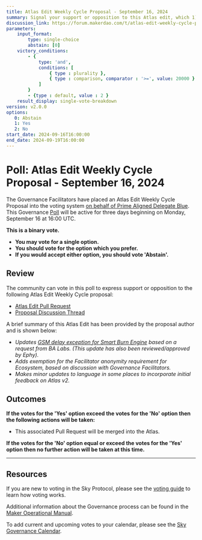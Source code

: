 ```yaml
---
title: Atlas Edit Weekly Cycle Proposal - September 16, 2024
summary: Signal your support or opposition to this Atlas edit, which 1) Updates the GSM Delay Exception for the Smart Burn Engine based on a request from BA Labs, 2) adds exemption for the Facilitator anonymity requirement for Ecosystem based on discussion with Governance Facilitators, 3) makes minor updates to language in some places to incorporate initial feedback on Atlas v2.
discussion_link: https://forum.makerdao.com/t/atlas-edit-weekly-cycle-proposal/25083
parameters:
    input_format:
        type: single-choice
        abstain: [0]
    victory_conditions:
        - {
            type: 'and',
            conditions: [
                { type : plurality },
                { type : comparison, comparator : '>=', value: 20000 }
            ]
        }
        - {type : default, value : 2 }
    result_display: single-vote-breakdown
version: v2.0.0
options:
   0: Abstain
   1: Yes
   2: No
start_date: 2024-09-16T16:00:00
end_date: 2024-09-19T16:00:00
---
```

# Poll: Atlas Edit Weekly Cycle Proposal - September 16, 2024

The Governance Facilitators have placed an Atlas Edit Weekly Cycle Proposal into the voting system [on behalf of Prime Aligned Delegate Blue](https://forum.makerdao.com/t/atlas-edit-weekly-cycle-proposal/25083/3). This Governance [Poll](https://sky-atlas.powerhouse.io/#A.1.9.2_Atlas_Edit_Weekly_Cycle-4a8ad9ad-5c5d-4994-9b46-f04c0e61ce59|0db30308) will be active for three days beginning on Monday, September 16 at 16:00 UTC.

**This is a binary vote.**

- **You may vote for a single option.**
- **You should vote for the option which you prefer.**
- **If you would accept either option, you should vote 'Abstain'.**

## Review

The community can vote in this poll to express support or opposition to the following Atlas Edit Weekly Cycle proposal:

- [Atlas Edit Pull Request](https://github.com/makerdao/next-gen-atlas/pull/33)
- [Proposal Discussion Thread](https://forum.makerdao.com/t/atlas-edit-weekly-cycle-proposal/25083)

A brief summary of this Atlas Edit has been provided by the proposal author and is shown below:

- *Updates [GSM delay exception for Smart Burn Engine](https://sky-atlas.powerhouse.io/#A.1.8.2.2.8_Smart_Burn_Engine_Breaker_Exception-d82f2eb4-fe8b-4bc0-827e-9e3f859118b5|0db30758e055352c) based on a request from BA Labs. (This update has also been reviewed/approved by Ephy).*
- *Adds exemption for the Facilitator anonymity requirement for Ecosystem, based on discussion with Governance Facilitators.*
- *Makes minor updates to language in some places to incorporate initial feedback on Atlas v2.*

## Outcomes

**If the votes for the 'Yes' option exceed the votes for the 'No' option then the following actions will be taken:**

- This associated Pull Request will be merged into the Atlas.

**If the votes for the 'No' option equal or exceed the votes for the 'Yes' option then no further action will be taken at this time.**

---

## Resources

If you are new to voting in the Sky Protocol, please see the [voting guide](https://manual.makerdao.com/governance/voting-in-makerdao/on-chain-governance) to learn how voting works.

Additional information about the Governance process can be found in the [Maker Operational Manual](https://manual.makerdao.com).

To add current and upcoming votes to your calendar, please see the [Sky Governance Calendar](https://manual.makerdao.com/makerdao/calendars/governance-calendar).
